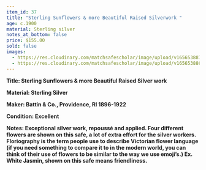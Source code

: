 ```yaml
---
item_id: 37
title: "Sterling Sunflowers & more Beautiful Raised Silverwork "
age: c.1900
material: Sterling silver
notes_at_bottom: false
price: $155.00
sold: false
images:
  - https://res.cloudinary.com/matchsafescholar/image/upload/v1656538871/Battin3.jpg
  - https://res.cloudinary.com/matchsafescholar/image/upload/v1656538868/Battin2.jpg
---
```

**Title:		Sterling Sunflowers & more Beautiful Raised Silver work**

 **Material:	Sterling Silver**

**Maker:	       Battin & Co., Providence, RI 1896-1922**

**Condition:	Excellent**

**Notes:		Exceptional silver work, repoussé and applied. Four different flowers are shown on this safe, a lot of extra effort for the silver workers. Floriography is the term people use to describe Victorian flower language (if you need something to compare it to in the modern world, you can think of their use of flowers to be similar to the way we use emoji’s.) Ex. White Jasmin, shown on this safe means friendliness.**